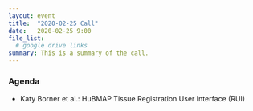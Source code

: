 ```yaml
---
layout: event
title:  "2020-02-25 Call"
date:   2020-02-25 9:00
file_list:
  # google drive links
summary: This is a summary of the call.
---
```

### Agenda
- Katy Borner et al.: HuBMAP Tissue Registration User Interface (RUI)
